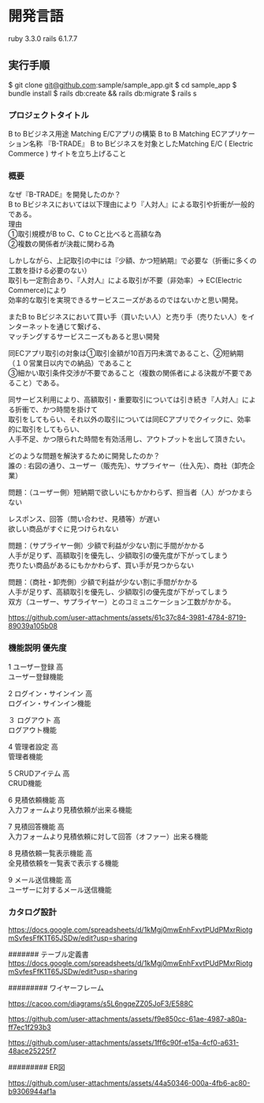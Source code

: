 # 開発言語

ruby 3.3.0
rails 6.1.7.7

## 実行手順

$ git clone [git@github.com](mailto:git@github.com):sample/sample_app.git
$ cd sample_app
$ bundle install
$ rails db:create && rails db:migrate
$ rails s

### プロジェクトタイトル

B to Bビジネス用途 Matching E/Cアプリの構築
B to B Matching ECアプリケーション名称 『B-TRADE』
B to Bビジネスを対象としたMatching E/C ( Electric Commerce ) サイトを立ち上げること

### 概要

なぜ『B-TRADE』を開発したのか？		
B to Bビジネスにおいては以下理由により『人対人』による取引や折衝が一般的である。												
理由												
①取引規模がB to C、C to Cと比べると高額な為												
②複数の関係者が決裁に関わる為

しかしながら、上記取引の中には『少額、かつ短納期』で必要な（折衝に多くの工数を掛ける必要のない）												
取引も一定割合あり、『人対人』による取引が不要（非効率）→ EC(Electric Commerce)により												
効率的な取引を実現できるサービスニーズがあるのではないかと思い開発。

またB to Bビジネスにおいて買い手（買いたい人）と売り手（売りたい人）をインターネットを通じて繋げる、												
マッチングするサービスニーズもあると思い開発

同ECアプリ取引の対象は①取引金額が10百万円未満であること、②短納期（１０営業日以内での納品）であること												
③細かい取引条件交渉が不要であること（複数の関係者による決裁が不要であること）である。

同サービス利用により、高額取引・重要取引については引き続き『人対人』による折衝で、かつ時間を掛けて												
取引をしてもらい、それ以外の取引については同ECアプリでクイックに、効率的に取引をしてもらい、												
人手不足、かつ限られた時間を有効活用し、アウトプットを出して頂きたい。

どのような問題を解決するために開発したのか？												
誰の : 右図の通り、ユーザー（販売先）、サプライヤー（仕入先）、商社（卸売企業）

問題：（ユーザー側）短納期で欲しいにもかかわらず、担当者（人）がつかまらない

レスポンス、回答（問い合わせ、見積等）が遅い												
欲しい商品がすぐに見つけられない

問題：（サプライヤー側）少額で利益が少ない割に手間がかかる												
人手が足りず、高額取引を優先し、少額取引の優先度が下がってしまう												
売りたい商品があるにもかかわらず、買い手が見つからない

問題：（商社・卸売側）少額で利益が少ない割に手間がかかる												
人手が足りず、高額取引を優先し、少額取引の優先度が下がってしまう												
双方（ユーザー、サプライヤー）とのコミュニケーション工数がかかる。

https://github.com/user-attachments/assets/61c37c84-3981-4784-8719-89039a105b08

### 機能説明	優先度

1		ユーザー登録										高						
ユーザー登録機能

2		ログイン・サインイン									高						
ログイン・サインイン機能

３		ログアウト										高						
ログアウト機能

4		管理者設定										高						
管理者機能

5		CRUDアイテム										高						
CRUD機能

6		見積依頼機能										高						
入力フォームより見積依頼が出来る機能

7		見積回答機能										高						
入力フォームより見積依頼に対して回答（オファー）出来る機能

8		見積依頼一覧表示機能									高						
全見積依頼を一覧表で表示する機能

9		メール送信機能										高						
ユーザーに対するメール送信機能

### カタログ設計

https://docs.google.com/spreadsheets/d/1kMgj0mwEnhFxvtPUdPMxrRiotgmSvfesFfK1T65JSDw/edit?usp=sharing

####### テーブル定義書
https://docs.google.com/spreadsheets/d/1kMgj0mwEnhFxvtPUdPMxrRiotgmSvfesFfK1T65JSDw/edit?usp=sharing

######### ワイヤーフレーム

https://cacoo.com/diagrams/s5L6ngqeZZ05JoF3/E588C

https://github.com/user-attachments/assets/f9e850cc-61ae-4987-a80a-ff7ec1f293b3

https://github.com/user-attachments/assets/1ff6c90f-e15a-4cf0-a631-48ace25225f7

######### ER図

https://github.com/user-attachments/assets/44a50346-000a-4fb6-ac80-b9306944af1a